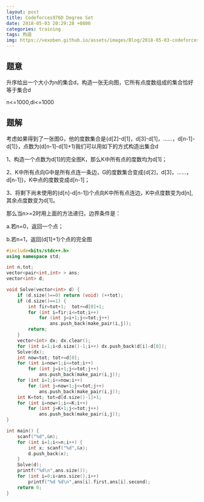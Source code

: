 ```yaml
---
layout: post
title: Codeforces976D Degree Set
date: 2018-05-03 20:29:28 +0800
categories: training
tags: 构造
img: https://vexoben.github.io/assets/images/Blog/2018-05-03-codeforces-976d Degree Set.JPG
---
```


## **题意**

升序给出一个大小为n的集合d，构造一张无向图，它所有点度数组成的集合恰好等于集合d

n<=1000,di<=1000

## **题解**

考虑如果得到了一张图G，他的度数集合是{d[2]-d[1]，d[3]-d[1]，……，d[n-1]-d[1]}，点数为(d[n-1]-d[1]+1)我们可以用如下的方式构造出集合d

1、构造一个点数为d[1]的完全图K，那么K中所有点的度数均为d[1]；

2、K中所有点向G中是所有点连一条边，G的度数集合变成{d[2]，d[3]，……，d[n-1]}，K中点的度数变成d[n-1]；

3、将剩下尚未使用的(d[n]-d[n-1])个点向K中所有点连边，K中点度数变为d[n],其余点度数变为d[1]。

那么当n>=2时用上面的方法递归，边界条件是：

a.若n=0，返回一个点；

b.若n=1，返回(d[1]+1)个点的完全图

```cpp
#include<bits/stdc++.h>
using namespace std;

int n,tot;
vector<pair<int,int> > ans;
vector<int> d;

void Solve(vector<int> d) {
	if (d.size()==0) return (void) (++tot);
	if (d.size()==1) {
		int fir=tot+1;	tot+=d[0]+1;
		for (int i=fir;i<=tot;i++)
			for (int j=i+1;j<=tot;j++)
				ans.push_back(make_pair(i,j));
		return;
	}
	vector<int> dx; dx.clear();
	for (int i=1;i<d.size()-1;i++) dx.push_back(d[i]-d[0]);
	Solve(dx);
	int now=tot; tot+=d[0];
	for (int i=now+1;i<=tot;i++)
		for (int j=i+1;j<=tot;j++)
			ans.push_back(make_pair(i,j));
	for (int i=1;i<=now;i++)
		for (int j=now+1;j<=tot;j++)
			ans.push_back(make_pair(i,j));
	int K=tot; tot=d[d.size()-1]+1;
	for (int i=now+1;i<=K;i++)
		for (int j=K+1;j<=tot;j++)
			ans.push_back(make_pair(i,j));
}

int main() {
	scanf("%d",&n);
	for (int i=1;i<=n;i++) {
		int x; scanf("%d",&x);
		d.push_back(x);
	}
	Solve(d);
	printf("%d\n",ans.size());
	for (int i=0;i<ans.size();i++) 
		printf("%d %d\n",ans[i].first,ans[i].second);
	return 0;
}
```